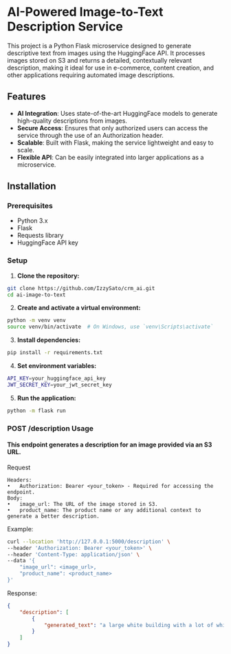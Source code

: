 # AI-Powered Image-to-Text Description Service

This project is a Python Flask microservice designed to generate descriptive text from images using the HuggingFace API. It processes images stored on S3 and returns a detailed, contextually relevant description, making it ideal for use in e-commerce, content creation, and other applications requiring automated image descriptions.

## Features

- **AI Integration**: Uses state-of-the-art HuggingFace models to generate high-quality descriptions from images.
- **Secure Access**: Ensures that only authorized users can access the service through the use of an Authorization header.
- **Scalable**: Built with Flask, making the service lightweight and easy to scale.
- **Flexible API**: Can be easily integrated into larger applications as a microservice.

## Installation

### Prerequisites

- Python 3.x
- Flask
- Requests library
- HuggingFace API key

### Setup

1. **Clone the repository:**

```bash
git clone https://github.com/IzzySato/crm_ai.git
cd ai-image-to-text
```

2. **Create and activate a virtual environment:**
```bash
python -m venv venv
source venv/bin/activate  # On Windows, use `venv\Scripts\activate`
```

3. **Install dependencies:**
```bash
pip install -r requirements.txt
```

4. **Set environment variables:**
```bash
API_KEY=your_huggingface_api_key
JWT_SECRET_KEY=your_jwt_secret_key
```

5. **Run the application:**
```bash
python -m flask run
```

### POST /description Usage
#### This endpoint generates a description for an image provided via an S3 URL.

Request

	Headers:
	•	Authorization: Bearer <your_token> - Required for accessing the endpoint.
	Body:
	•	image_url: The URL of the image stored in S3.
	•	product_name: The product name or any additional context to generate a better description.

Example:
```bash
curl --location 'http://127.0.0.1:5000/description' \
--header 'Authorization: Bearer <your_token>' \
--header 'Content-Type: application/json' \
--data '{
    "image_url": <image_url>,
    "product_name": <product_name>
}'
```

Response:
```json
{
    "description": [
        {
            "generated_text": "a large white building with a lot of white chairs"
        }
    ]
}
```
